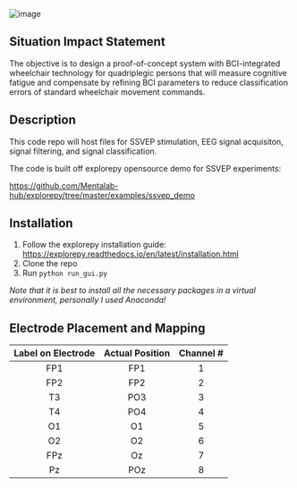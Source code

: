 ![image](https://user-images.githubusercontent.com/47435952/200955114-f659fc55-7e4c-4f24-a0ee-d32de3b95df9.png)

## Situation Impact Statement
The objective is to design a proof-of-concept system with BCI-integrated wheelchair technology for quadriplegic persons that will measure cognitive fatigue and compensate by refining BCI parameters to reduce classification errors of standard wheelchair movement
commands.

## Description

This code repo will host files for SSVEP stimulation, EEG signal acquisiton, signal filtering, and signal classification.

The code is built off explorepy opensource demo for SSVEP experiments:

https://github.com/Mentalab-hub/explorepy/tree/master/examples/ssvep_demo

## Installation
1. Follow the explorepy installation guide: https://explorepy.readthedocs.io/en/latest/installation.html
2. Clone the repo
3. Run `python run_gui.py`

<i> Note that it is best to install all the necessary packages in a virtual environment, personally I used Anaconda! </i>

## Electrode Placement and Mapping
| **Label on Electrode** | **Actual Position** | **Channel #**  |
|:-------------:|:-------------:|:-----:|
| FP1    | FP1  | 1 |
| FP2    | FP2  | 2 |
| T3     | PO3 | 3 |
| T4     | PO4 | 4 |
| O1     | O1  | 5 |
| O2     | O2  | 6 |
| FPz    | Oz  | 7 |
| Pz     | POz | 8 |
